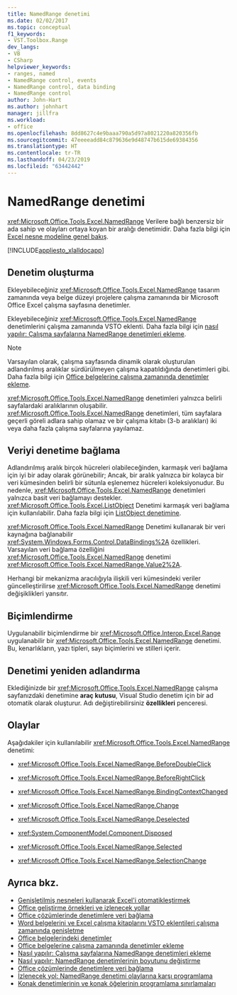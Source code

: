 ```yaml
---
title: NamedRange denetimi
ms.date: 02/02/2017
ms.topic: conceptual
f1_keywords:
- VST.Toolbox.Range
dev_langs:
- VB
- CSharp
helpviewer_keywords:
- ranges, named
- NamedRange control, events
- NamedRange control, data binding
- NamedRange control
author: John-Hart
ms.author: johnhart
manager: jillfra
ms.workload:
- office
ms.openlocfilehash: 8dd8627c4e9baaa790a5d97a8021220a820356fb
ms.sourcegitcommit: 47eeeeadd84c879636e9d48747b615de69384356
ms.translationtype: HT
ms.contentlocale: tr-TR
ms.lasthandoff: 04/23/2019
ms.locfileid: "63442442"
---
```

# <a name="namedrange-control"></a>NamedRange denetimi
  <xref:Microsoft.Office.Tools.Excel.NamedRange> Verilere bağlı benzersiz bir ada sahip ve olayları ortaya koyan bir aralığı denetimidir. Daha fazla bilgi için [Excel nesne modeline genel bakış](../vsto/excel-object-model-overview.md).

 [!INCLUDE[appliesto_xlalldocapp](../vsto/includes/appliesto-xlalldocapp-md.md)]

## <a name="create-the-control"></a>Denetim oluşturma
 Ekleyebileceğiniz <xref:Microsoft.Office.Tools.Excel.NamedRange> tasarım zamanında veya belge düzeyi projelere çalışma zamanında bir Microsoft Office Excel çalışma sayfasına denetimler.

 Ekleyebileceğiniz <xref:Microsoft.Office.Tools.Excel.NamedRange> denetimlerini çalışma zamanında VSTO eklenti. Daha fazla bilgi için [nasıl yapılır: Çalışma sayfalarına NamedRange denetimleri ekleme](../vsto/how-to-add-namedrange-controls-to-worksheets.md).

> [!NOTE]
> Varsayılan olarak, çalışma sayfasında dinamik olarak oluşturulan adlandırılmış aralıklar sürdürülmeyen çalışma kapatıldığında denetimleri gibi. Daha fazla bilgi için [Office belgelerine çalışma zamanında denetimler ekleme](../vsto/adding-controls-to-office-documents-at-run-time.md).

 <xref:Microsoft.Office.Tools.Excel.NamedRange> denetimleri yalnızca belirli sayfalardaki aralıklarının oluşabilir. <xref:Microsoft.Office.Tools.Excel.NamedRange> denetimleri, tüm sayfalara geçerli göreli adlara sahip olamaz ve bir çalışma kitabı (3-b aralıkları) iki veya daha fazla çalışma sayfalarına yayılamaz.

## <a name="bind-data-to-the-control"></a>Veriyi denetime bağlama
 Adlandırılmış aralık birçok hücreleri olabileceğinden, karmaşık veri bağlama için iyi bir aday olarak görünebilir; Ancak, bir aralık yalnızca bir kolayca bir veri kümesinden belirli bir sütunla eşlenemez hücreleri koleksiyonudur. Bu nedenle, <xref:Microsoft.Office.Tools.Excel.NamedRange> denetimleri yalnızca basit veri bağlamayı destekler. <xref:Microsoft.Office.Tools.Excel.ListObject> Denetimi karmaşık veri bağlama için kullanılabilir. Daha fazla bilgi için [ListObject denetimine](../vsto/listobject-control.md).

 <xref:Microsoft.Office.Tools.Excel.NamedRange> Denetimi kullanarak bir veri kaynağına bağlanabilir <xref:System.Windows.Forms.Control.DataBindings%2A> özellikleri. Varsayılan veri bağlama özelliğini <xref:Microsoft.Office.Tools.Excel.NamedRange> denetimi <xref:Microsoft.Office.Tools.Excel.NamedRange.Value2%2A>.

 Herhangi bir mekanizma aracılığıyla ilişkili veri kümesindeki veriler güncelleştirilirse <xref:Microsoft.Office.Tools.Excel.NamedRange> denetimi değişiklikleri yansıtır.

## <a name="formatting"></a>Biçimlendirme
 Uygulanabilir biçimlendirme bir <xref:Microsoft.Office.Interop.Excel.Range> uygulanabilir bir <xref:Microsoft.Office.Tools.Excel.NamedRange> denetimi. Bu, kenarlıkların, yazı tipleri, sayı biçimlerini ve stilleri içerir.

## <a name="rename-the-control"></a>Denetimi yeniden adlandırma
 Eklediğinizde bir <xref:Microsoft.Office.Tools.Excel.NamedRange> çalışma sayfanızdaki denetimine **araç kutusu**, Visual Studio denetim için bir ad otomatik olarak oluşturur. Adı değiştirebilirsiniz **özellikleri** penceresi.

## <a name="events"></a>Olaylar
 Aşağıdakiler için kullanılabilir <xref:Microsoft.Office.Tools.Excel.NamedRange> denetimi:

- <xref:Microsoft.Office.Tools.Excel.NamedRange.BeforeDoubleClick>

- <xref:Microsoft.Office.Tools.Excel.NamedRange.BeforeRightClick>

- <xref:Microsoft.Office.Tools.Excel.NamedRange.BindingContextChanged>

- <xref:Microsoft.Office.Tools.Excel.NamedRange.Change>

- <xref:Microsoft.Office.Tools.Excel.NamedRange.Deselected>

- <xref:System.ComponentModel.Component.Disposed>

- <xref:Microsoft.Office.Tools.Excel.NamedRange.Selected>

- <xref:Microsoft.Office.Tools.Excel.NamedRange.SelectionChange>

## <a name="see-also"></a>Ayrıca bkz.
- [Genişletilmiş nesneleri kullanarak Excel'i otomatikleştirmek](../vsto/automating-excel-by-using-extended-objects.md)
- [Office geliştirme örnekleri ve izlenecek yollar](../vsto/office-development-samples-and-walkthroughs.md)
- [Office çözümlerinde denetimlere veri bağlama](../vsto/binding-data-to-controls-in-office-solutions.md)
- [Word belgelerini ve Excel çalışma kitaplarını VSTO eklentileri çalışma zamanında genişletme](../vsto/extending-word-documents-and-excel-workbooks-in-vsto-add-ins-at-run-time.md)
- [Office belgelerindeki denetimler](../vsto/controls-on-office-documents.md)
- [Office belgelerine çalışma zamanında denetimler ekleme](../vsto/adding-controls-to-office-documents-at-run-time.md)
- [Nasıl yapılır: Çalışma sayfalarına NamedRange denetimleri ekleme](../vsto/how-to-add-namedrange-controls-to-worksheets.md)
- [Nasıl yapılır: NamedRange denetimlerinin boyutunu değiştirme](../vsto/how-to-resize-namedrange-controls.md)
- [Office çözümlerinde denetimlere veri bağlama](../vsto/binding-data-to-controls-in-office-solutions.md)
- [İzlenecek yol: NamedRange denetimi olaylarına karşı programlama](../vsto/walkthrough-programming-against-events-of-a-namedrange-control.md)
- [Konak denetimlerinin ve konak öğelerinin programlama sınırlamaları](../vsto/programmatic-limitations-of-host-items-and-host-controls.md)
